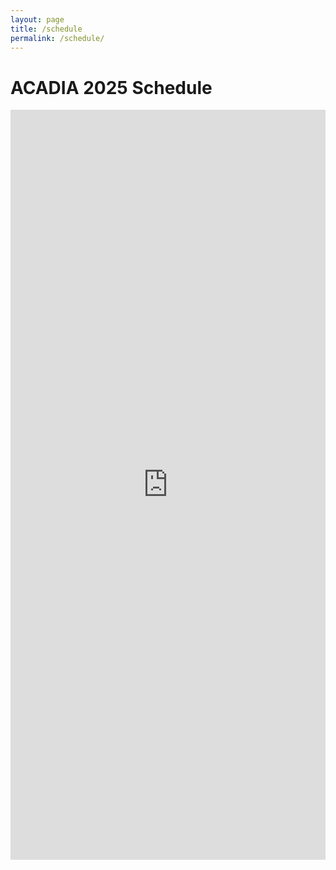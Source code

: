 ```yaml
---
layout: page
title: /schedule
permalink: /schedule/
---
```


# ACADIA 2025 Schedule

<iframe src="https://docs.google.com/spreadsheets/d/e/2PACX-1vSVwBFxCUAjI8_IYSn3chRGAyD-1dbX0WyEGeij9wLxjJANkV-Q-pokwvKxMwHHw3W4BOs2bCl8WryS/pubhtml?widget=true&amp;headers=false" width="100%" height="1200" frameborder="0" style="border: none; width: 100%;"></iframe>
